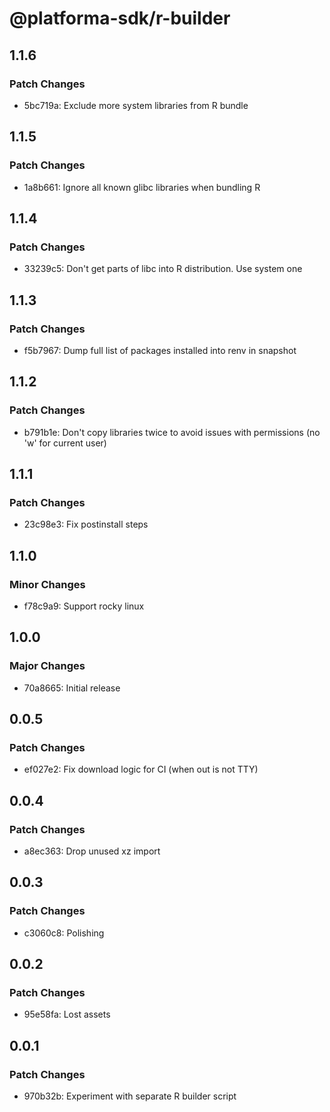 # @platforma-sdk/r-builder

## 1.1.6

### Patch Changes

- 5bc719a: Exclude more system libraries from R bundle

## 1.1.5

### Patch Changes

- 1a8b661: Ignore all known glibc libraries when bundling R

## 1.1.4

### Patch Changes

- 33239c5: Don't get parts of libc into R distribution. Use system one

## 1.1.3

### Patch Changes

- f5b7967: Dump full list of packages installed into renv in snapshot

## 1.1.2

### Patch Changes

- b791b1e: Don't copy libraries twice to avoid issues with permissions (no 'w' for current user)

## 1.1.1

### Patch Changes

- 23c98e3: Fix postinstall steps

## 1.1.0

### Minor Changes

- f78c9a9: Support rocky linux

## 1.0.0

### Major Changes

- 70a8665: Initial release

## 0.0.5

### Patch Changes

- ef027e2: Fix download logic for CI (when out is not TTY)

## 0.0.4

### Patch Changes

- a8ec363: Drop unused xz import

## 0.0.3

### Patch Changes

- c3060c8: Polishing

## 0.0.2

### Patch Changes

- 95e58fa: Lost assets

## 0.0.1

### Patch Changes

- 970b32b: Experiment with separate R builder script
